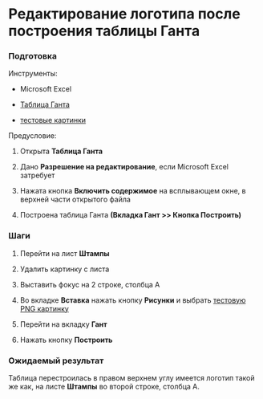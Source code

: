 # Редактирование логотипа после построения таблицы Ганта

### Подготовка

Инструменты:

- Microsoft Excel

- [Таблица Ганта](https://disk.yandex.ru/d/IXRviK5MR12Kuw)

- [тестовые картинки](Resources)

Предусловие:

1. Открыта **Таблица Ганта**

2. Дано **Разрешение на редактирование**, если Microsoft Excel затребует 

3. Нажата кнопка **Включить содержимое** на всплывающем окне, в верхней части открытого файла

4. Построена таблица Ганта **(Вкладка Гант >> Кнопка Построить)**

### Шаги

1. Перейти на лист **Штампы**

2. Удалить картинку с  листа

3. Выставить фокус на 2 строке, столбца А

4. Во вкладке **Вставка** нажать кнопку **Рисунки** и выбрать [тестовую PNG картинку](Resources/TestPNG.png)

5. Перейти на вкладку **Гант**

6. Нажать кнопку **Построить**

### Ожидаемый результат

Таблица перестроилась в правом верхнем углу имеется логотип такой же как, на листе **Штампы** во второй строке, столбца А.
